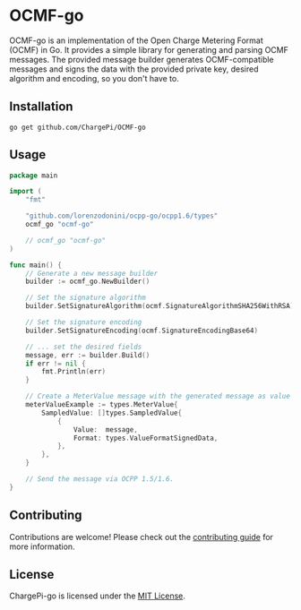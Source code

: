 # OCMF-go

OCMF-go is an implementation of the Open Charge Metering Format (OCMF) in Go. It provides a simple library for
generating and parsing OCMF messages. The provided message builder generates OCMF-compatible messages and signs the data
with the provided private key, desired algorithm and encoding, so you don't have to.

## Installation

```shell
go get github.com/ChargePi/OCMF-go
```

## Usage

```go
package main

import (
	"fmt"

	"github.com/lorenzodonini/ocpp-go/ocpp1.6/types"
	ocmf_go "ocmf-go"

	// ocmf_go "ocmf-go"
)

func main() {
	// Generate a new message builder
	builder := ocmf_go.NewBuilder()

	// Set the signature algorithm
	builder.SetSignatureAlgorithm(ocmf.SignatureAlgorithmSHA256WithRSA)

	// Set the signature encoding
	builder.SetSignatureEncoding(ocmf.SignatureEncodingBase64)

	// ... set the desired fields
	message, err := builder.Build()
	if err != nil {
		fmt.Println(err)
	}

	// Create a MeterValue message with the generated message as value 
	meterValueExample := types.MeterValue{
		SampledValue: []types.SampledValue{
			{
				Value:  message,
				Format: types.ValueFormatSignedData,
			},
		},
	}

	// Send the message via OCPP 1.5/1.6.
}

```

## Contributing

Contributions are welcome! Please check out the [contributing guide](/docs/contributing/contributing.md) for more
information.

## License

ChargePi-go is licensed under the [MIT License](LICENSE.txt).